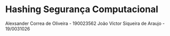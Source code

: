 # Hashing Segurança Computacional

Alexsander Correa de Oliveira - 190023562
João Víctor Siqueira de Araujo - 19/0031026

